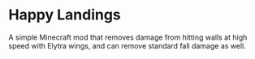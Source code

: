 # Happy Landings

A simple Minecraft mod that removes damage from hitting walls at high speed with Elytra wings, and can remove standard fall damage as well.
